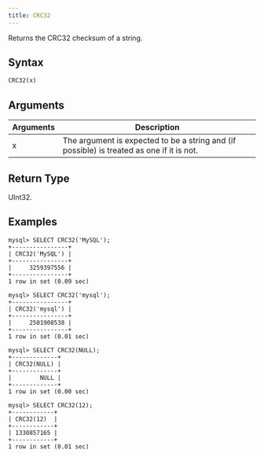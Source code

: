 ```yaml
---
title: CRC32
---
```


Returns the CRC32 checksum of a string.

## Syntax

```sql
CRC32(x)
```

## Arguments

| Arguments   | Description |
| ----------- | ----------- |
| x | The argument is expected to be a string and (if possible) is treated as one if it is not. |

## Return Type

UInt32.

## Examples

```
mysql> SELECT CRC32('MySQL');
+----------------+
| CRC32('MySQL') |
+----------------+
|     3259397556 |
+----------------+
1 row in set (0.09 sec)

mysql> SELECT CRC32('mysql');
+----------------+
| CRC32('mysql') |
+----------------+
|     2501908538 |
+----------------+
1 row in set (0.01 sec)

mysql> SELECT CRC32(NULL);
+-------------+
| CRC32(NULL) |
+-------------+
|        NULL |
+-------------+
1 row in set (0.00 sec)

mysql> SELECT CRC32(12);
+------------+
| CRC32(12)  |
+------------+
| 1330857165 |
+------------+
1 row in set (0.01 sec)
```
